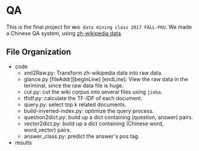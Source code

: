 # QA
This is the final project for `Web data mining class 2017 FALL-PKU`. We made a Chinese QA system, using <a href="https://dumps.wikimedia.org/zhwiki/20171020/zhwiki-20171020-pages-articles-multistream.xml.bz2">zh-wikipedia data</a>. 
## File Organization
- code
  - xml2Raw.py: Transform zh-wikipedia data into raw data.
  - glance.py [fileAddr][beginLine] [endLine]: View the raw data in the teriminal, since the raw data file is huge.
  - cut.py: cut the wiki corpus into several files using `jieba`.
  - tfidf.py: calculate the TF-IDF of each document.
  - query.py: select top k related documents.
  - build-inverted-index.py: optimize the query process.
  - question2dict.py: build up a dict containing (question, answer) pairs.
  - vector2dict.py: build up a dict containing (Chinese word, word_vector) pairs.
  - answer_class.py: predict the answer's pos tag. 
- results
